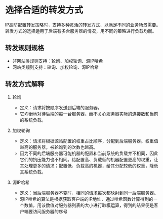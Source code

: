 # 选择合适的转发方式

IP高防配置转发策略时，支持多种灵活的转发方式，以满足不同的业务场景需要。
转发方式的选择适用于后端有多台服务器的情况，用不同的策略进行负载均衡。

## 转发规则规格

- 非网站类规则支持：轮询、加权轮询、源IP哈希
- 网站类规则支持：轮询、加权轮询、源IP哈希

## 转发方式解释
1. 轮询
    - 定义：请求将按顺序发送到后端的服务器。
    - 它均衡地对待后端的每一台服务器，而不关心服务器实际的连接数和当前的系统负载。
  
2. 加权轮询
    - 定义：请求将根据源站配置的权重占比顺序，分配到后端服务器。权重值越高的服务器，被轮询到的次数也越高。　　
    - 因为不同的后端服务器可能机器的配置和当前系统的负载并不相同，因此它们的抗压能力也不相同。给配置高、负载低的机器配置更高的权重，让其处理更多的请求；配置低、负载高的机器，给其分配较低的权重，降低其系统负载。
  
3. 源IP哈希
    - 定义：当后端服务器不变时，相同的请求每次都映射到同一后端服务器。
    - 源IP哈希的算法是根据获取客户端的IP地址，通过哈希函数计算得到的一个数值，用该数值对服务器列表的大小进行取模运算，得到的结果便是客户端要访问服务器的序号
